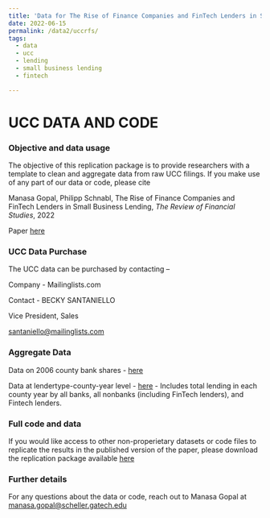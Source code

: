 ```yaml
---
title: 'Data for The Rise of Finance Companies and FinTech Lenders in Small Business Lending'
date: 2022-06-15
permalink: /data2/uccrfs/
tags:
  - data
  - ucc
  - lending
  - small business lending
  - fintech 

---
```


UCC DATA AND CODE
======

<h3> Objective and data usage </h3> 

The objective of this replication package is to provide researchers with a template to clean and aggregate data from raw UCC filings. If you make use of any part of our data or code, please cite

Manasa Gopal, Philipp Schnabl, The Rise of Finance Companies and FinTech Lenders in Small Business Lending, <i>The Review of Financial Studies</i>, 2022 

Paper <a href = "https://doi.org/10.1093/rfs/hhac034"> here</a> 

<h3> UCC Data Purchase </h3>

The UCC data can be purchased by contacting –

Company - Mailinglists.com 

Contact - BECKY SANTANIELLO

Vice President, Sales

santaniello@mailinglists.com


<h3> Aggregate Data </h3>

Data on 2006 county bank shares - <a href = "/files/pre_crisis_bank_share_county.dta"> here</a> 

Data at lendertype-county-year level - <a href = "/files/county_year_lending.dta"> here</a>  - Includes total lending in each county year by all banks, all nonbanks (including FinTech lenders), and Fintech lenders. 


<h3> Full code and data </h3>

If you would like access to other non-properietary datasets or code files to replicate the results in the published version of the paper, please download the replication package available <a href = "https://dataverse.harvard.edu/dataset.xhtml?persistentId=doi:10.7910/DVN/CGBBYP"> here</a> 

<h3> Further details </h3>

For any questions about the data or code, reach out to Manasa Gopal at manasa.gopal@scheller.gatech.edu 
